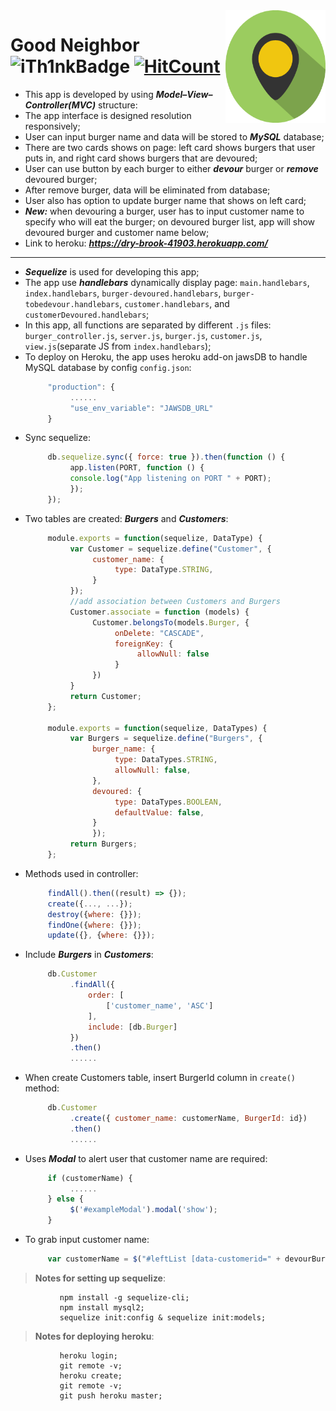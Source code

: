 <img src="./app/public/assets/img/favicon.ico" align="right" width="160px" height="180px"/>

# Good Neighbor ![iTh1nkBadge](https://img.shields.io/badge/-iTh1nk-blue?logo=visual-studio-code) [![HitCount](http://hits.dwyl.com/iTh1nk/project-2.svg)](http://hits.dwyl.com/iTh1nk/project-2) 

* This app is developed by using ***Model–View–Controller(MVC)*** structure: 
* The app interface is designed resolution responsively;
* User can input burger name and data will be stored to ***MySQL*** database;
* There are two cards shows on page: left card shows burgers that user puts in, and right card shows burgers that are devoured; 
* User can use button by each burger to either ***devour*** burger or ***remove*** devoured burger;
* After remove burger, data will be eliminated from database;
* User also has option to update burger name that shows on left card; 
* ***New:*** when devouring a burger, user has to input customer name to specify who will eat the burger; on devoured burger list, app will show devoured burger and customer name below; 
* Link to heroku: ***https://dry-brook-41903.herokuapp.com/***
---
* ***Sequelize*** is used for developing this app; 
* The app use ***handlebars*** dynamically display page: ```main.handlebars```, ```index.handlebars```, ```burger-devoured.handlebars```, ```burger-tobedevour.handlebars```, ```customer.handlebars```, and ```customerDevoured.handlebars```;
* In this app, all functions are separated by different ```.js``` files: ```burger_controller.js```, ```server.js```, ```burger.js```, ```customer.js```, ```view.js```(separate JS from ```index.handlebars```);
* To deploy on Heroku, the app uses heroku add-on jawsDB to handle MySQL database by config ```config.json```: 
     ```javascript
          "production": {
               ......
               "use_env_variable": "JAWSDB_URL"
          }
     ```
* Sync sequelize: 
     ```javascript
          db.sequelize.sync({ force: true }).then(function () {
               app.listen(PORT, function () {
               console.log("App listening on PORT " + PORT);
               });
          });
     ```
* Two tables are created: ***Burgers*** and ***Customers***: 
     ```javascript
          module.exports = function(sequelize, DataType) {
               var Customer = sequelize.define("Customer", {
                    customer_name: {
                         type: DataType.STRING,
                    }
               });
               //add association between Customers and Burgers
               Customer.associate = function (models) {
                    Customer.belongsTo(models.Burger, {
                         onDelete: "CASCADE",
                         foreignKey: {
                              allowNull: false
                         }
                    })
               }
               return Customer;
          };
          
          module.exports = function(sequelize, DataTypes) {
               var Burgers = sequelize.define("Burgers", {
                    burger_name: {
                         type: DataTypes.STRING,
                         allowNull: false,
                    },
                    devoured: {
                         type: DataTypes.BOOLEAN,
                         defaultValue: false,
                    }
                    });
               return Burgers;
          };
     ```
* Methods used in controller: 
     ```javascript
          findAll().then((result) => {});
          create({..., ...});
          destroy({where: {}});
          findOne({where: {}});
          update({}, {where: {}});
     ```
* Include ***Burgers*** in ***Customers***: 
     ```javascript
          db.Customer
               .findAll({
                   order: [
                       ['customer_name', 'ASC']
                   ],
                   include: [db.Burger]
               })
               .then()
               ......
     ```
* When create Customers table, insert BurgerId column in ```create()``` method: 
     ```javascript
          db.Customer
               .create({ customer_name: customerName, BurgerId: id})
               .then()
               ......
     ```
* Uses ***Modal*** to alert user that customer name are required: 
     ```javascript
          if (customerName) {
               ......
          } else {
               $('#exampleModal').modal('show');
          }
     ```
* To grab input customer name: 
     ```javascript
          var customerName = $("#leftList [data-customerid=" + devourBurger.id + "]").val().trim();
     ```

> **Notes for setting up **sequelize****: 

               npm install -g sequelize-cli;
               npm install mysql2;
               sequelize init:config & sequelize init:models;
> **Notes for deploying heroku**: 
          
               heroku login;
               git remote -v;
               heroku create;
               git remote -v;
               git push heroku master;
          
